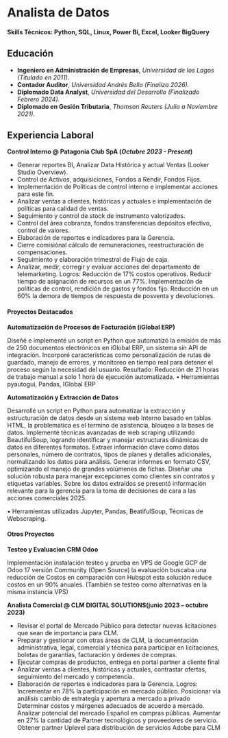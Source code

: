 # Analista de Datos

#### Skills Técnicos: Python, SQL,  Linux, Power Bi, Excel, Looker BigQuery

## Educación

+ **Ingeniero en Administración de Empresas**, _Universidad de los Lagos (Titulado en 2011)._							       		
+ **Contador Auditor**,  _Universidad Andrés Bello (Finaliza 2026)._ 			        		
+ **Diplomado Data Analyst**, _Universidad del Desarrollo (Finalizado Febrero 2024)._
+ **Diplomado en Gesión Tributaria**,  _Thomson Reuters (Julio a Noviembre 2021)._

## Experiencia Laboral
**Control Interno @ Patagonia Club SpA (_Octubre 2023 - Present_)**
- Generar reportes BI, Analizar Data Histórica y actual Ventas (Looker Studio Overview).
- Control de Activos, adquisiciones, Fondos a Rendir, Fondos Fijos.
- Implementación de Políticas de control interno e implementar acciones para este fin.
- Analizar ventas a clientes, históricas y actuales e implementación de políticas para calidad de ventas.
- Seguimiento y control de stock de instrumento valorizados.
- Control del área cobranza, fondos transferencias depósitos efectivo, control de valores.
- Elaboración de reportes e indicadores para la Gerencia.
- Cierre comisiónal cálculo de remuneraciones, reestructuración de compensaciones.
- Seguimiento y elaboración trimestral de Flujo de caja.
- Analizar, medir, corregir y evaluar acciones del departamento de telemarketing.
Logros: Reducción de 17% costos operativos.
 Reducir tiempo de asignación de recursos en un 77%.
 Implementación de políticas de control, rendición de gastos y fondos fijo.
 Reducción en un 60% la demora de tiempos de respuesta de posventa y devoluciones.

#### Proyectos Destacados
**Automatización de Procesos de Facturación (iGlobal ERP)**

Diseñé e implementé un script en Python que automatizó la emisión de más de 250 documentos electrónicos en iGlobal ERP, un sistema sin API de integración. Incorporé características como personalización de rutas de guardado, manejo de errores, y monitoreo en tiempo real para detener el proceso según la necesidad del usuario. Resultado: Reducción de 21 horas de trabajo manual a solo 1 hora de ejecución automatizada.
•	Herramientas pyautogui, Pandas, IGlobal ERP

**Automatización y Extracción de Datos**

Desarrollé un script en Python para automatizar la extracción y estructuración de datos desde un sistema web Interno basado en tablas HTML, la problematica es el termino de asistencia, blouqeo a la bases de datos. Implementé técnicas avanzadas de web scraping utilizando BeautifulSoup, logrando identificar y manejar estructuras dinámicas de datos en diferentes formatos. Extraer información clave como datos personales, número de contratos, tipos de planes y detalles adicionales, normalizando los datos para análisis. Generar informes en formato CSV, optimizando el manejo de grandes volúmenes de fichas. Diseñar una solución robusta para manejar excepciones como clientes sin contratos y etiquetas variables. Sobre los datos extraídos se presentó información relevante para la gerencia para la toma de decisiones de cara a las acciones comerciales 2025.

•	Herramientas utilizadas Jupyter, Pandas, BeatifulSoup, Técnicas de Webscraping.

#### Otros Proyectos
**Testeo y Evaluacion CRM Odoo**

Implementación instalación testeo y prueba en VPS de Google GCP de Odoo 17 versión Community (Open Source) la evaluación buscaba una reducción de Costos en comparación con Hubspot esta solución reduce costos en un 90% anuales. (También se testeo como alternativas en la misma instancia VPS)


**Analista Comercial	@ CLM DIGITAL SOLUTIONS(junio 2023 – octubre 2023)**
- Revisar el portal de Mercado Público para detectar nuevas licitaciones que sean de importancia para CLM.
- Preparar y gestionar con otras áreas de CLM, la documentación administrativa, legal, comercial y técnica para participar en licitaciones, boletas de garantías, facturación y órdenes de compras.
- Ejecutar compras de productos, entrega en portal partner a cliente final
- Analizar ventas a clientes, históricas y actuales, contrastar ofertas, seguimiento del mercado y competencia.
- Elaboración de reportes e indicadores para la Gerencia.
Logros: Incrementar en 78% la participación en mercado público.
 Posicionar vía análisis cambio de estrategia y apertura a mercado a privado
 Determinar costos y márgenes adecuados de acuerdo a mercado.
 Analizar potencial del mercado Español en compras públicas.
 Aumentar en 27% la cantidad de Partner tecnológicos y proveedores de servicio.
 Obtener partner Uplevel para distribución de servicios Adobe para CLM

